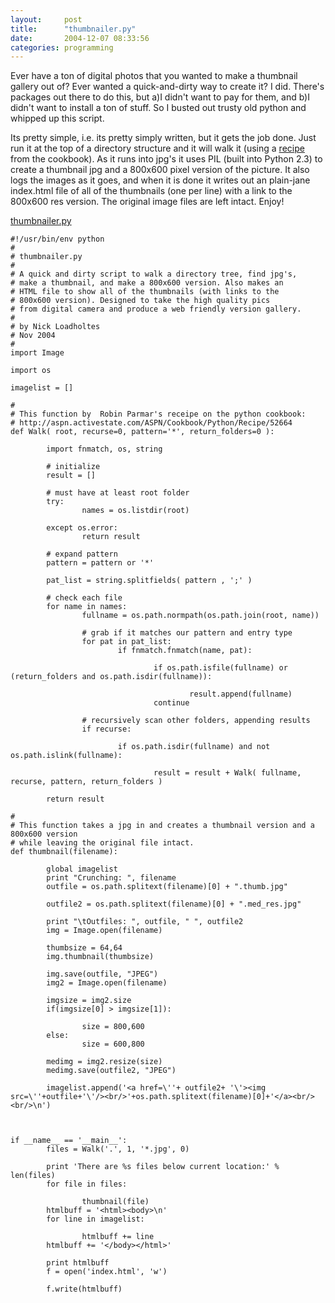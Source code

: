 ```yaml
---
layout:     post
title:      "thumbnailer.py"
date:       2004-12-07 08:33:56
categories: programming
---
```

    
Ever have a ton of digital photos that you wanted to make a thumbnail gallery out of? Ever wanted a quick-and-dirty way to create it? I did. There's packages out there to do this, but a)I didn't want to pay for them, and b)I didn't want to install a ton of stuff. So I busted out trusty old python and whipped up this script. 

    
Its pretty simple, i.e. its pretty simply written, but it gets the job done. Just run it at the top of a directory structure and it will walk it (using a [recipe](http://aspn.activestate.com/ASPN/Cookbook/Python/Recipe/52664) from the cookbook). As it runs into jpg's it uses PIL (built into Python 2.3) to create a thumbnail jpg and a 800x600 pixel version of the picture. It also logs the images as it goes, and when it is done it writes out an plain-jane index.html file of all of the thumbnails (one per line) with a link to the 800x600 res version. The original image files are left intact. Enjoy! 

[thumbnailer.py](http://www.geocities.com/nloadholtes/code/thumbnailer.py.html)
    
    
    #!/usr/bin/env python
    #
    # thumbnailer.py
    # 
    # A quick and dirty script to walk a directory tree, find jpg's,
    # make a thumbnail, and make a 800x600 version. Also makes an
    # HTML file to show all of the thumbnails (with links to the
    # 800x600 version). Designed to take the high quality pics 
    # from digital camera and produce a web friendly version gallery.
    #
    # by Nick Loadholtes
    # Nov 2004
    #
    import Image
    
    import os
    
    imagelist = []
    
    #
    # This function by  Robin Parmar's receipe on the python cookbook:
    # http://aspn.activestate.com/ASPN/Cookbook/Python/Recipe/52664
    def Walk( root, recurse=0, pattern='*', return_folders=0 ):
    
            import fnmatch, os, string
    
            # initialize
            result = []
    
            # must have at least root folder
            try:
                    names = os.listdir(root)
    
            except os.error:
                    return result
    
            # expand pattern
            pattern = pattern or '*'
    
            pat_list = string.splitfields( pattern , ';' )
    
            # check each file
            for name in names:
                    fullname = os.path.normpath(os.path.join(root, name))
    
                    # grab if it matches our pattern and entry type
                    for pat in pat_list:
                            if fnmatch.fnmatch(name, pat):
    
                                    if os.path.isfile(fullname) or (return_folders and os.path.isdir(fullname)):
    
                                            result.append(fullname)
                                    continue
    
                    # recursively scan other folders, appending results
                    if recurse:
    
                            if os.path.isdir(fullname) and not os.path.islink(fullname):
    
                                    result = result + Walk( fullname, recurse, pattern, return_folders )
    
            return result
    
    #
    # This function takes a jpg in and creates a thumbnail version and a 800x600 version
    # while leaving the original file intact.
    def thumbnail(filename):
    
            global imagelist
            print "Crunching: ", filename
            outfile = os.path.splitext(filename)[0] + ".thumb.jpg"
    
            outfile2 = os.path.splitext(filename)[0] + ".med_res.jpg"
    
            print "\tOutfiles: ", outfile, " ", outfile2
            img = Image.open(filename)
    
            thumbsize = 64,64
            img.thumbnail(thumbsize)
    
            img.save(outfile, "JPEG")
            img2 = Image.open(filename)
    
            imgsize = img2.size
            if(imgsize[0] > imgsize[1]):
    
                    size = 800,600
            else:
                    size = 600,800
    
            medimg = img2.resize(size)
            medimg.save(outfile2, "JPEG")
    
            imagelist.append('<a href=\''+ outfile2+ '\'><img src=\''+outfile+'\'/><br/>'+os.path.splitext(filename)[0]+'</a><br/><br/>\n')
    
    
    
    if __name__ == '__main__':
            files = Walk('.', 1, '*.jpg', 0)
    
            print 'There are %s files below current location:' % len(files)
            for file in files:
    
                    thumbnail(file)
            htmlbuff = '<html><body>\n'
            for line in imagelist:
    
                    htmlbuff += line
            htmlbuff += '</body></html>'
    
            print htmlbuff
            f = open('index.html', 'w')
    
            f.write(htmlbuff)

  

